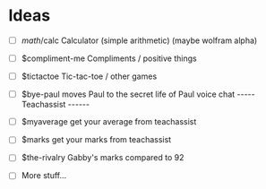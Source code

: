 # Ideas

* [ ] $math/$calc Calculator (simple arithmetic) (maybe wolfram alpha)
* [ ] $compliment-me Compliments / positive things
* [ ] $tictactoe Tic-tac-toe / other games
* [ ] $bye-paul moves Paul to the secret life of Paul voice chat
----- Teachassist ------
* [ ] $myaverage get your average from teachassist
* [ ] $marks get your marks from teachassist
* [ ] $the-rivalry Gabby's marks compared to 92

* [ ] More stuff...